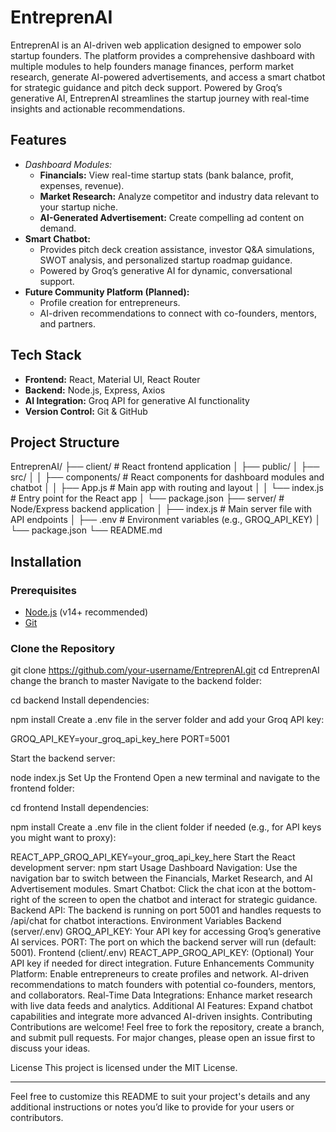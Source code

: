 # EntreprenAI

EntreprenAI is an AI-driven web application designed to empower solo startup founders. The platform provides a comprehensive dashboard with multiple modules to help founders manage finances, perform market research, generate AI-powered advertisements, and access a smart chatbot for strategic guidance and pitch deck support. Powered by Groq’s generative AI, EntreprenAI streamlines the startup journey with real-time insights and actionable recommendations.


## Features

- *Dashboard Modules:*
  - **Financials:** View real-time startup stats (bank balance, profit, expenses, revenue).
  - **Market Research:** Analyze competitor and industry data relevant to your startup niche.
  - **AI-Generated Advertisement:** Create compelling ad content on demand.
- **Smart Chatbot:**
  - Provides pitch deck creation assistance, investor Q&A simulations, SWOT analysis, and personalized startup roadmap guidance.
  - Powered by Groq’s generative AI for dynamic, conversational support.
- **Future Community Platform (Planned):**
  - Profile creation for entrepreneurs.
  - AI-driven recommendations to connect with co-founders, mentors, and partners.

## Tech Stack

- **Frontend:** React, Material UI, React Router
- **Backend:** Node.js, Express, Axios
- **AI Integration:** Groq API for generative AI functionality
- **Version Control:** Git & GitHub

## Project Structure

EntreprenAI/ ├── client/ # React frontend application │ ├── public/ │ ├── src/ │ │ ├── components/ # React components for dashboard modules and chatbot │ │ ├── App.js # Main app with routing and layout │ │ └── index.js # Entry point for the React app │ └── package.json ├── server/ # Node/Express backend application │ ├── index.js # Main server file with API endpoints │ ├── .env # Environment variables (e.g., GROQ_API_KEY) │ └── package.json └── README.md


## Installation

### Prerequisites

- [Node.js](https://nodejs.org/) (v14+ recommended)
- [Git](https://git-scm.com/)

### Clone the Repository


git clone https://github.com/your-username/EntreprenAI.git
cd EntreprenAI
change the branch to master
Navigate to the backend folder:


cd backend
Install dependencies:

npm install
Create a .env file in the server folder and add your Groq API key:


GROQ_API_KEY=your_groq_api_key_here
PORT=5001

Start the backend server:

node index.js
Set Up the Frontend
Open a new terminal and navigate to the frontend folder:


cd frontend
Install dependencies:


npm install
Create a .env file in the client folder if needed (e.g., for API keys you might want to proxy):


REACT_APP_GROQ_API_KEY=your_groq_api_key_here
Start the React development server:
npm start
Usage
Dashboard Navigation:
Use the navigation bar to switch between the Financials, Market Research, and AI Advertisement modules.
Smart Chatbot:
Click the chat icon at the bottom-right of the screen to open the chatbot and interact for strategic guidance.
Backend API:
The backend is running on port 5001 and handles requests to /api/chat for chatbot interactions.
Environment Variables
Backend (server/.env)
GROQ_API_KEY: Your API key for accessing Groq’s generative AI services.
PORT: The port on which the backend server will run (default: 5001).
Frontend (client/.env)
REACT_APP_GROQ_API_KEY: (Optional) Your API key if needed for direct integration.
Future Enhancements
Community Platform:
Enable entrepreneurs to create profiles and network.
AI-driven recommendations to match founders with potential co-founders, mentors, and collaborators.
Real-Time Data Integrations:
Enhance market research with live data feeds and analytics.
Additional AI Features:
Expand chatbot capabilities and integrate more advanced AI-driven insights.
Contributing
Contributions are welcome! Feel free to fork the repository, create a branch, and submit pull requests. For major changes, please open an issue first to discuss your ideas.

License
This project is licensed under the MIT License.


---

Feel free to customize this README to suit your project's details and any additional instructions or notes you’d like to provide for your users or contributors.
